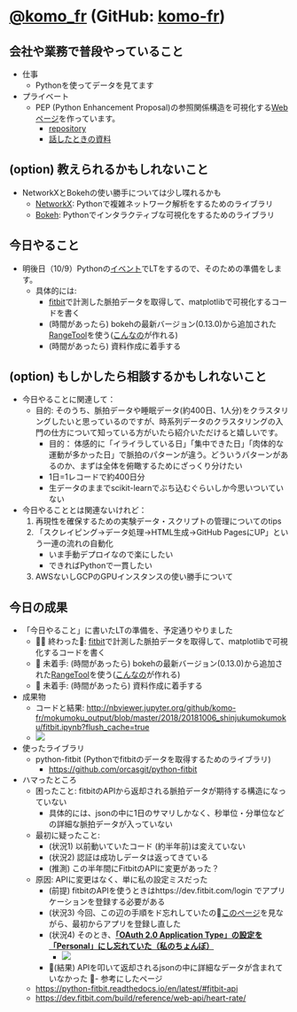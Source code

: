 # [@komo_fr](https://twitter.com/komo_fr) (GitHub: [komo-fr](https://github.com/komo-fr))

## 会社や業務で普段やっていること
- 仕事
    - Pythonを使ってデータを見てます
- プライベート
    - PEP (Python Enhancement Proposal)の参照関係構造を可視化する[Webページ](https://komo-fr.github.io/pep_map_site/)を作っています。
        + [repository](https://github.com/komo-fr/pep_map_site)
        + [話したときの資料](https://speakerdeck.com/komofr/pyconjp-2018-interactive-network-visualization-using-python-networkx-plus-bokehde-pepfalsecan-zhao-guan-xi-woke-shi-hua-suru)

## (option) 教えられるかもしれないこと
- NetworkXとBokehの使い勝手については少し喋れるかも
    + [NetworkX](https://networkx.github.io/): Pythonで複雑ネットワーク解析をするためのライブラリ
    + [Bokeh](https://bokeh.pydata.org/en/latest/): Pythonでインタラクティブな可視化をするためのライブラリ

## 今日やること
- 明後日（10/9）Pythonの[イベント](https://pyladies-tokyo.connpass.com/event/99733/)でLTをするので、そのための準備をします。
    - 具体的には:
        + [fitbit](https://www.fitbit.com/jp/home)で計測した脈拍データを取得して、matplotlibで可視化するコードを書く
        + (時間があったら) bokehの最新バージョン(0.13.0)から追加された[RangeTool](https://bokeh.pydata.org/en/latest/docs/reference/models/tools.html#bokeh.models.tools.RangeTool)を使う([こんなの](https://bokeh.pydata.org/en/latest/docs/gallery/range_tool.html)が作れる)
        + (時間があったら) 資料作成に着手する

## (option) もしかしたら相談するかもしれないこと
- 今日やることに関連して：
    + 目的: そのうち、脈拍データや睡眠データ(約400日、1人分)をクラスタリングしたいと思っているのですが、時系列データのクラスタリングの入門の仕方について知っている方がいたら紹介いただけると嬉しいです。
        - 目的： 体感的に「イライラしている日」「集中できた日」「肉体的な運動が多かった日」で脈拍のパターンが違う。どういうパターンがあるのか、まずは全体を俯瞰するためにざっくり分けたい
        - 1日=1レコードで約400日分
        - 生データのままでscikit-learnでぶち込むぐらいしか今思いついていない
- 今日やることとは関連ないけれど：
    1. 再現性を確保するための実験データ・スクリプトの管理についてのtips
    2. 「スクレイピング->データ処理->HTML生成->GitHub PagesにUP」という一連の流れの自動化
        + いま手動デプロイなので楽にしたい
        + できればPythonで一貫したい
    3. AWSないしGCPのGPUインスタンスの使い勝手について

## 今日の成果
- 「今日やること」に書いたLTの準備を、予定通りやりました
    + 🙆‍  終わった: [fitbit](https://www.fitbit.com/jp/home)で計測した脈拍データを取得して、matplotlibで可視化するコードを書く
    + 🙅‍ 未着手: (時間があったら) bokehの最新バージョン(0.13.0)から追加された[RangeTool](https://bokeh.pydata.org/en/latest/docs/reference/models/tools.html#bokeh.models.tools.RangeTool)を使う([こんなの](https://bokeh.pydata.org/en/latest/docs/gallery/range_tool.html)が作れる)
    + 🙅‍ 未着手: (時間があったら) 資料作成に着手する
- 成果物
    + コードと結果: http://nbviewer.jupyter.org/github/komo-fr/mokumoku_output/blob/master/2018/20181006_shinjukumokumoku/fitbit.ipynb?flush_cache=true
    + <img src="https://user-images.githubusercontent.com/31801148/46568812-4f6acc80-c986-11e8-98ce-2fc1ca5fdb70.png">
- 使ったライブラリ
    + python-fitbit (Pythonでfitbitのデータを取得するためのライブラリ)
        - https://github.com/orcasgit/python-fitbit
- ハマったところ
    - 困ったこと: fitbitのAPIから返却される脈拍データが期待する構造になっていない
        - 具体的には、jsonの中に1日のサマリしかなく、秒単位・分単位などの詳細な脈拍データが入っていない
    - 最初に疑ったこと:
        - (状況1) 以前動いていたコード (約半年前)は変えていない
        - (状況2) 認証は成功しデータは返ってきている
        - (推測) この半年間にFitbitのAPIに変更があった？
    - 原因: APIに変更はなく、単に私の設定ミスだった
        - (前提) fitbitのAPIを使うときはhttps://dev.fitbit.com/login でアプリケーションを登録する必要がある
        - (状況3) 今回、この辺の手順をド忘れしていたの[このページ](https://qiita.com/fujit33/items/2af7c4afdb4e07601def)を見ながら、最初からアプリを登録し直した
        - (状況4) そのとき、<u>**「OAuth 2.0 Application Type」の設定を「Personal」にし忘れていた（私のちょんぼ）**</u>
            + <img src="https://user-images.githubusercontent.com/31801148/46569009-a1f9b800-c989-11e8-99da-6a58842ce34d.png">
        - (結果) APIを叩いて返却されるjsonの中に詳細なデータが含まれていなかった
- 参考にしたページ
    + https://python-fitbit.readthedocs.io/en/latest/#fitbit-api
    + https://dev.fitbit.com/build/reference/web-api/heart-rate/
